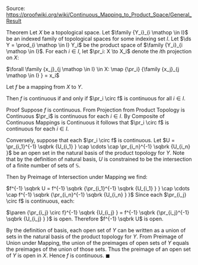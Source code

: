 # 

Source: https://proofwiki.org/wiki/Continuous_Mapping_to_Product_Space/General_Result

Theorem
Let $X$ be a topological space.
Let $\family {Y_i}_{i \mathop \in I}$ be an indexed family of topological spaces for some indexing set $I$.
Let $\ds Y = \prod_{i \mathop \in I} Y_i$ be the product space of $\family {Y_i}_{i \mathop \in I}$. 
For each $i \in I$, let $\pr_i: X \to X_i$ denote the $i$th projection on $X$:

$\forall \family {x_j}_{j \mathop \in I} \in X: \map {\pr_i} {\family {x_j}_{j \mathop \in I} } = x_i$

Let $f$ be a mapping from $X$ to $Y$. 

Then $f$ is continuous if and only if $\pr_i \circ f$ is continuous for all $i \in I$.


Proof
Suppose $f$ is continuous.
From Projection from Product Topology is Continuous $\pr_i$ is continuous for each $i \in I$.
By Composite of Continuous Mappings is Continuous it follows that $\pr_i \circ f$ is continuous for each $i \in I$.

Conversely, suppose that each $\pr_i \circ f$ is continuous. 
Let $U = \pr_{i_1}^{-1} \sqbrk {U_{i_1} } \cap \cdots \cap \pr_{i_n}^{-1} \sqbrk {U_{i_n} }$ be an open set in the natural basis of the product topology for $Y$.
Note that by the definition of natural basis, $U$ is constrained to be the intersection of a finite number of sets of $\mathbb S$.

Then by Preimage of Intersection under Mapping we find:

$f^{-1} \sqbrk U = f^{-1} \sqbrk {\pr_{i_1}^{-1} \sqbrk {U_{i_1} } } \cap \cdots \cap f^{-1} \sqbrk {\pr_{i_n}^{-1} \sqbrk {U_{i_n} } }$
Since each $\pr_{i_j} \circ f$ is continuous, each:

$\paren {\pr_{i_j} \circ f}^{-1} \sqbrk {U_{i_j} } = f^{-1} \sqbrk {\pr_{i_j}^{-1} \sqbrk {U_{i_j} } }$
is open.
Therefore $f^{-1} \sqbrk U$ is open.

By the definition of basis, each open set of $Y$ can be written as a union of sets in the natural basis of the product topology for $Y$.
From Preimage of Union under Mapping, the union of the preimages of open sets of $Y$ equals the preimages of the union of those sets.
Thus the preimage of an open set of $Y$ is open in $X$.
Hence $f$ is continuous.
$\blacksquare$






